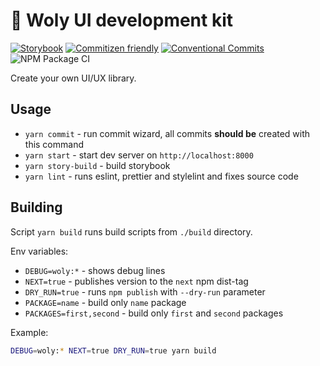 # 🐣 Woly UI development kit

[![Storybook](https://cdn.jsdelivr.net/gh/storybookjs/brand@master/badge/badge-storybook.svg)](https://woly-ui.github.io/woly/) [![Commitizen friendly](https://img.shields.io/badge/commitizen-friendly-brightgreen.svg)](http://commitizen.github.io/cz-cli/) [![Conventional Commits](https://img.shields.io/badge/Conventional%20Commits-1.0.0-yellow.svg)](https://conventionalcommits.org) ![NPM Package CI](https://github.com/woly-ui/woly/workflows/NPM%20Package%20CI/badge.svg)

Create your own UI/UX library.

## Usage

- `yarn commit` - run commit wizard, all commits **should be** created with this command
- `yarn start` - start dev server on `http://localhost:8000`
- `yarn story-build` - build storybook
- `yarn lint` - runs eslint, prettier and stylelint and fixes source code

## Building

Script `yarn build` runs build scripts from `./build` directory.

Env variables:

- `DEBUG=woly:*` - shows debug lines
- `NEXT=true` - publishes version to the `next` npm dist-tag
- `DRY_RUN=true` - runs `npm publish` with `--dry-run` parameter
- `PACKAGE=name` - build only `name` package
- `PACKAGES=first,second` - build only `first` and `second` packages

Example:

```sh
DEBUG=woly:* NEXT=true DRY_RUN=true yarn build
```
